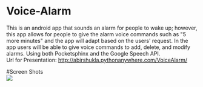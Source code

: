 # Voice-Alarm
This is an android app that sounds an alarm for people to wake up; however, this app allows for people to give the alarm voice commands such as "5 more minutes" and the app will adapt based on the users' request. In the app users will be able to give voice commands to add, delete, and modify alarms. Using both Pocketsphinx and the Google Speech API.<br/>
Url for Presentation: http://abirshukla.pythonanywhere.com/VoiceAlarm/

#Screen Shots
<br/><img src="https://scontent-ord1-1.xx.fbcdn.net/v/t35.0-12/13639519_10208141038577687_1844441071_o.png?oh=b86e6cf2654cd0a69e653c777c0b6d22&oe=57997CA5"/>
